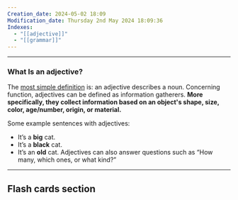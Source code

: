 ```yaml
---
Creation_date: 2024-05-02 18:09
Modification_date: Thursday 2nd May 2024 18:09:36
Indexes:
  - "[[adjective]]"
  - "[[grammar]]"
---
```


----

### What Is an adjective?

The [most simple definition](https://writingcenter.uagc.edu/adjectives) is: an adjective describes a noun. Concerning function, adjectives can be defined as information gatherers. **More specifically, they collect information based on an object's shape, size, color, age/number, origin, or material.**

Some example sentences with adjectives:
- It’s a **big** cat.
- It’s a **black** cat.
- It’s an **old** cat.
Adjectives can also answer questions such as “How many, which ones, or what kind?”



















---
## Flash cards section
